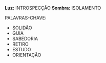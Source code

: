 **Luz:** INTROSPECÇÃO
**Sombra:** ISOLAMENTO

PALAVRAS-CHAVE:
- SOLIDÃO
- GUIA
- SABEDORIA
- RETIRO
- ESTUDO
- ORIENTAÇÃO